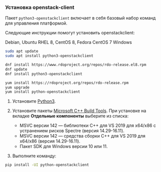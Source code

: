 ### Установка openstack-client

Пакет `python3-openstackclient` включает в себя базовый набор команд для управления платформой.

Следующие инструкции помогут установить openstackclient:

<tabs>
<tablist>
<tab>Debian, Ubuntu</tab>
<tab>RHEL 8, CentOS 8, Fedora</tab>
<tab>CentOS 7</tab>
<tab>Windows</tab>
</tablist>
<tabpanel>

```bash
sudo apt update
sudo apt install python3-openstackclient 
```

</tabpanel>
<tabpanel>

```bash
dnf install https://www.rdoproject.org/repos/rdo-release.el8.rpm
dnf update
dnf install python3-openstackclient
```

</tabpanel>
<tabpanel>

```bash
yum install https://rdoproject.org/repos/rdo-release.rpm
yum upgrade
yum install python-openstackclient
```

</tabpanel>
<tabpanel>

1. Установите [Python3](https://www.python.org/downloads/windows/).
1. Установите пакеты [Microsoft C++ Build Tools](https://visualstudio.microsoft.com/ru/visual-cpp-build-tools/). При установке на вкладке **Отдельные компоненты** выберите из списка:

    - MSVC версии 142 — библиотеки С++ для VS 2019 для x64/x86 с устранением рисков Spectre (версия 14.29-16.11).
    - MSVC версии 142 — средства сборки С++ для VS 2019 для x64/x86 (версия 14.29-16.11).
    - Пакет SDK для Windows версии 10 или 11.

1. Выполните команду:

```bash
pip install -UI python-openstackclient
```

</tabpanel>
</tabs>

